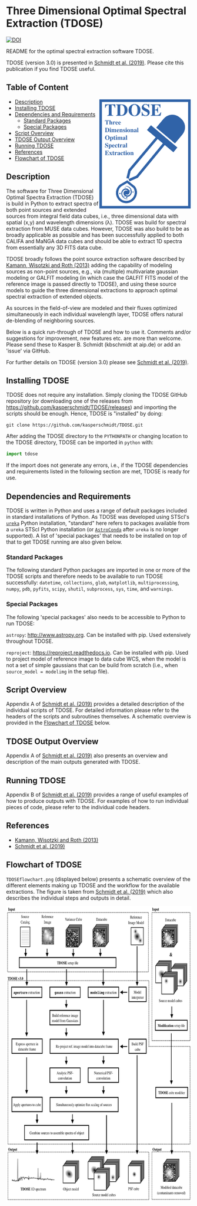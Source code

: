 
# Three Dimensional Optimal Spectral Extraction (TDOSE)

[![DOI](https://zenodo.org/badge/93055275.svg)](https://zenodo.org/badge/latestdoi/93055275)

README for the optimal spectral extraction software TDOSE.

TDOSE (version 3.0) is presented in [Schmidt et al. (2019)](#references). Please cite this publication if you find TDOSE useful. 

## Table of Content
<a href="TDOSElogo.png"><img src="TDOSElogo.png" align="right" height="300" ></a>

- [Description](#description)
- [Installing TDOSE](#installing-tdose)
- [Dependencies and Requirements](#dependencies-and-requirements)
  - [Standard Packages](#standard-packages)
  - [Special Packages](#special-packages)
- [Script Overview](#script-overview)
- [TDOSE Output Overview](#tdose-output-overview) 
- [Running TDOSE](#running-tdose)
- [References](#references)
- [Flowchart of TDOSE](#flowchart-of-tdose)

## Description

The software for Three Dimensional Optimal Spectra Extraction (TDOSE) is build in Python to extract spectra of both point sources and extended sources from integral field data cubes, i.e., three dimensional data with spatial (x,y) and wavelength dimensions (λ). TDOSE was build for spectral extraction from MUSE data cubes. However, TDOSE was also build to be as broadly applicable as possible and has been successfully applied to both CALIFA and MaNGA data cubes and should be able to extract 1D spectra from essentially any 3D FITS data cube.

TDOSE broadly follows the point source extraction software described by [Kamann, Wisotzki and Roth (2013)](#references) adding the capability of modeling sources as non-point sources, e.g., via (multiple) multivariate gaussian modeling or GALFIT modeling (in which case the GALFIT FITS model of the reference image is passed directly to TDOSE), and using these source models to guide the three dimensional extractions to approach optimal spectral extraction of extended objects.

As sources in the field-of-view are modeled and their fluxes optimized simultaneously in each individual wavelength layer, TDOSE offers natural de-blending of neighboring sources.

Below is a quick run-through of TDOSE and how to use it. Comments and/or suggestions for improvement, new features etc. are more than welcome. Please send these to Kasper B. Schmidt (kbschmidt at aip.de) or add an 'issue' via GitHub.

For further details on TDOSE (version 3.0) please see [Schmidt et al. (2019)](#references).

## Installing TDOSE

TDOSE does not require any installation. Simply cloning the TDOSE GitHub repository (or downloading one of the releases from https://github.com/kasperschmidt/TDOSE/releases) and importing the scripts should be enough.
Hence, TDOSE is "installed" by doing:
```
git clone https://github.com/kasperschmidt/TDOSE.git
```
After adding the TDOSE directory to the `PYTHONPATH` or changing location to the TDOSE directory, TDOSE can be imported in `python` with:
```python
import tdose
```
If the import does not generate any errors, i.e., if the TDOSE dependencies and requirements listed in the following section are met, TDOSE is ready for use. 

## Dependencies and Requirements

TDOSE is written in Python and uses a range of default packages included in standard installations of Python. As TDOSE was developed using STScI's [`ureka`](http://ssb.stsci.edu/ureka/) Python installation, "standard" here refers to packages available from a `ureka` STScI Python installation (or [`AstroConda`](#http://astroconda.readthedocs.io/en/latest/) after `ureka` is no longer supported). A list of 'special packages' that needs to be installed on top of that to get TDOSE running are also given below.

### Standard Packages

The following standard Python packages are imported in one or more of the TDOSE scripts and therefore needs to be available to run TDOSE successfully: 
`datetime`,
`collections`, 
`glob`,
`matplotlib`,
`multiprocessing`,
`numpy`,
`pdb`,
`pyfits`,
`scipy`,
`shutil`,
`subprocess`,
`sys`,
`time`, and
`warnings`.

### Special Packages

The following 'special packages' also needs to be accessible to Python to run TDOSE:

`astropy`: http://www.astropy.org. Can be installed with pip. Used extensively throughout TDOSE. 

`reproject`: https://reproject.readthedocs.io. Can be installed with pip. Used to project model of reference image to data cube WCS, when the model is not a set of simple gaussians that can be build from scratch (i.e., when `source_model = modelimg` in the setup file).

## Script Overview

Appendix A of [Schmidt et al. (2019)](#references) provides a detailed description of the individual scripts of TDOSE. For detailed information please refer to the headers of the scripts and subroutines themselves. 
A schematic overview is provided in the [Flowchart of TDOSE](#flowchart-of-tdose) below.

## TDOSE Output Overview

Appendix A of [Schmidt et al. (2019)](#references) 
also presents an overview and description of the main outputs generated with TDOSE. 

## Running TDOSE

Appendix B of [Schmidt et al. (2019)](#references) provides a range of useful examples of how to produce outputs with TDOSE. For examples of how to run individual pieces of code, please refer to the individual code headers.

## References 

- [Kamann, Wisotzki and Roth (2013)](http://ui.adsabs.harvard.edu/abs/2013A%26A...549A..71K)
- [Schmidt et al. (2019)](http://ui.adsabs.harvard.edu/abs/2019arXiv190605891S)

## Flowchart of TDOSE
`TDOSEflowchart.png` (displayed below) presents a schematic overview of the different elements making up TDOSE and the workflow for the available extractions. The figure is taken from [Schmidt et al. (2019)](#references) which also describes the individual steps and outputs in detail.

<a href="TDOSEflowchart.png"><img src="TDOSEflowchart.png" align="center" height="800" ></a>


